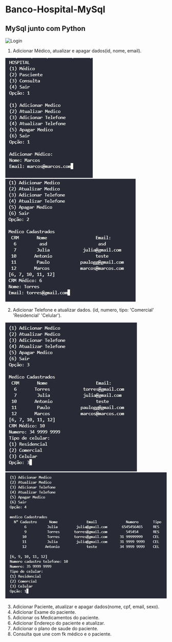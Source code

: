 # Banco-Hospital-MySql
## MySql junto com Python

![Login](./contacts/static/img/Capture1.PNG)

1. Adicionar Médico, atualizar e apagar dados(id, nome, email).

![Medico](./img/1.PNG)<br>
![Medico](./img/2.PNG)

2. Adicionar Telefone e atualizar dados. (id, numero, tipo: 'Comercial' 'Residencial' 'Celular').

![Medico](./img/3.PNG)
![Medico](./img/4.PNG)

3. Adicionar Paciente, atualizar e apagar dados(nome, cpf, email, sexo).
4. Adicionar Exame do paciente.
5. Adicionar os Medicamentos do paciente.
6. Adicionar Endereço do paciente e atualizar.
7. Adicionar o plano de saude do paciente.
8. Consulta que une com fk médico e o paciente.